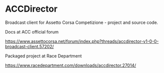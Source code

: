 # ACCDirector
Broadcast client for Assetto Corsa Competizione - project and source code.

Docs at ACC official forum

https://www.assettocorsa.net/forum/index.php?threads/accdirector-v1-0-0-broadcast-client.57202/

Packaged project at Race Department

https://www.racedepartment.com/downloads/accdirector.27014/
